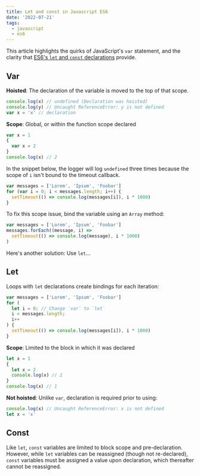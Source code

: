```yaml
---
title: Let and const in Javascript ES6
date: '2022-07-21'
tags:
  - javascript
  - es6
---
```


This article highlights the quirks of JavaScript's `var` statement, and the clarity that [ES6's `let` and `const` declarations](https://262.ecma-international.org/6.0/#sec-let-and-const-declarations) provide.

## Var

**Hoisted**: The declaration of the variable is moved to the top of that scope.

```js
console.log(x) // undefined (Declaration was hoisted)
console.log(y) // Uncaught ReferenceError: y is not defined
var x = 'x' // declaration
```

**Scope**: Global, or within the function scope declared

```js
var x = 1
{
  var x = 2
}
console.log(x) // 2
```

In the snippet below, the logger will log `undefined` three times because the scope of `i` isn't bound to the timeout callback.

```js
var messages = ['Lorem', 'Ipsum', 'Foobar']
for (var i = 0; i < messages.length; i++) {
  setTimeout(() => console.log(messages[i]), i * 1000)
}
```

To fix this scope issue, bind the variable using an `Array` method:

```js
var messages = ['Lorem', 'Ipsum', 'Foobar']
messages.forEach((message, i) =>
  setTimeout(() => console.log(message), i * 1000)
)
```

Here's another solution: Use `let`...

## Let

Loops with `let` declarations create bindings for each iteration:

```js
var messages = ['Lorem', 'Ipsum', 'Foobar']
for (
  let i = 0; // Change `var` to `let`
  i < messages.length;
  i++
) {
  setTimeout(() => console.log(messages[i]), i * 1000)
}
```

**Scope**: Limited to the block in which it was declared

```js
let x = 1
{
  let x = 2
  console.log(x) // 2
}
console.log(x) // 1
```

**Not hoisted**: Unlike `var`, declaration is required prior to using:

```js
console.log(x) // Uncaught ReferenceError: x is not defined
let x = 'x'
```

## Const

Like `let`, `const` variables are limited to block scope and pre-declaration. However, while `let` variables can be reassigned (though not re-declared), `const` variables must be assigned a value upon declaration, which thereafter cannot be reassigned.
